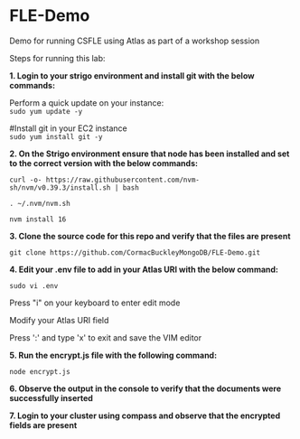 # FLE-Demo
Demo for running CSFLE using Atlas as part of a workshop session

Steps for running this lab:

**1. Login to your strigo environment and install git with the below commands:** <br />

Perform a quick update on your instance:<br />
`sudo yum update -y` <br />
 
#Install git in your EC2 instance <br />
`sudo yum install git -y` <br />

**2. On the Strigo environment ensure that node has been installed and set to the correct version with the below commands:** <br />

`curl -o- https://raw.githubusercontent.com/nvm-sh/nvm/v0.39.3/install.sh | bash` <br />

`. ~/.nvm/nvm.sh` <br />

`nvm install 16` <br />


**3. Clone the source code for this repo and verify that the files are present** <br />

`git clone https://github.com/CormacBuckleyMongoDB/FLE-Demo.git` <br />

**4. Edit your .env file to add in your Atlas URI with the below command:** <br />

`sudo vi .env` <br />

Press "i" on your keyboard to enter edit mode <br />

Modify your Atlas URI field <br />

Press ':' and type 'x' to exit and save the VIM editor <br />

**5. Run the encrypt.js file with the following command:** <br />

`node encrypt.js` <br />

**6. Observe the output in the console to verify that the documents were successfully inserted** <br />

**7. Login to your cluster using compass and observe that the encrypted fields are present** <br />

